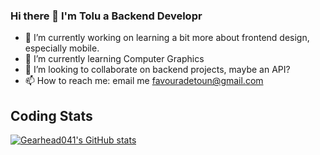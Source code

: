 ### Hi there 👋 I'm Tolu a Backend Developr

- 🔭 I’m currently working on learning a bit more about frontend design, especially mobile. 
- 🌱 I’m currently learning Computer Graphics
- 👯 I’m looking to collaborate on backend projects, maybe an API?
- 📫 How to reach me: email me favouradetoun@gmail.com

## Coding Stats
[![Gearhead041's GitHub stats](https://github-readme-stats.vercel.app/api?username=gearhead041&theme=radical)](https://github.com/anuraghazra/github-readme-stats)

